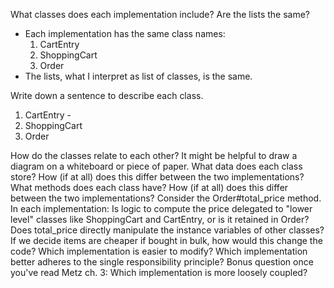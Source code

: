 What classes does each implementation include? Are the lists the same?
  - Each implementation has the same class names:
    1. CartEntry
    2. ShoppingCart
    3. Order
  - The lists, what I interpret as list of classes, is the same.

Write down a sentence to describe each class.
  1. CartEntry - 
  2. ShoppingCart
  3. Order

How do the classes relate to each other? It might be helpful to draw a diagram on a whiteboard or piece of paper.
What data does each class store? How (if at all) does this differ between the two implementations?
What methods does each class have? How (if at all) does this differ between the two implementations?
Consider the Order#total_price method. In each implementation:
Is logic to compute the price delegated to "lower level" classes like ShoppingCart and CartEntry, or is it retained in Order?
Does total_price directly manipulate the instance variables of other classes?
If we decide items are cheaper if bought in bulk, how would this change the code? Which implementation is easier to modify?
Which implementation better adheres to the single responsibility principle?
Bonus question once you've read Metz ch. 3: Which implementation is more loosely coupled?
